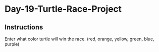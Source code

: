 # Day-19-Turtle-Race-Project

## Instructions
Enter what color turtle will win the race. (red, orange, yellow, green, blue, purple)
